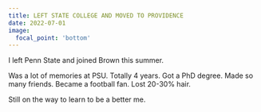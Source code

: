 ```yaml
---
title: LEFT STATE COLLEGE AND MOVED TO PROVIDENCE 
date: 2022-07-01
image:
  focal_point: 'bottom'
---
```


I left Penn State and joined Brown this summer.

​Was a lot of memories at PSU. Totally 4 years. Got a PhD degree. Made so many friends. Became a football fan. Lost 20-30% hair. 

​Still on the way to learn to be a better me. 
